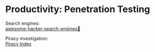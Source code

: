 # Productivity: Penetration Testing

Search engines:  
[awesome-hacker-search-engines💩](https://edoardottt.github.io/awesome-hacker-search-engines/)

Piracy investigation:  
[Piracy Index](https://piracy.vercel.app/)
